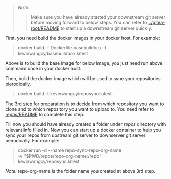 > *Note:*
> > Make sure you have already started your downstream git server before moving forward to below steps. You can refer to [../gitea-root/README](../gitea-root/README.md) to start up a downstream git server quickly.

First, you need build the docker images in your docker host. For example:
> docker build -f Dockerfile.basebuildbox -t kevinwangcy/basebuildbox:latest 

Above is to build the base image for below image, you just need run above command once in your docker host.

Then, build the docker image which will be used to sync your repositories pierodically.
> docker build -t kevinwangcy/reposync:latest .

The 3rd step for preparation is to decide from which repository you want to clone and to which repository you want to upload to. You need refer to [repos/README](repos/README.md) to complete this step. 

Till now you should have already created a folder under *repos* directory with relevant info filled in. Now you can start up a docker container to help you sync your repos from upstream git server to downserver git server peirodically. For example:
> 
> docker run -d --name repo-sync-repo-org-name \
>               -v "$PWD/repos/repo-org-name:/repo" \
>                   kevinwangcy/reposync:latest
>
*Note:* repo-org-name is the folder name you created at above 3rd step.

